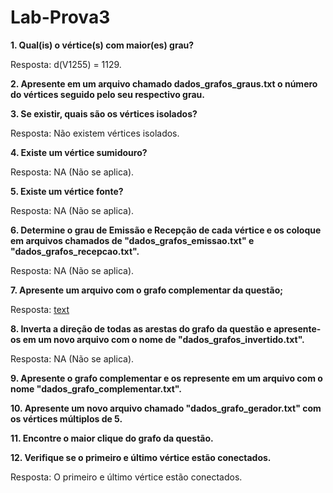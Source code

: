 # Lab-Prova3
**1. Qual(is) o vértice(s) com maior(es) grau?**

Resposta: d(V1255) = 1129.

**2. Apresente em um arquivo chamado dados_grafos_graus.txt o número do vértices seguido pelo seu respectivo grau.**

**3. Se existir, quais são os vértices isolados?**

Resposta: Não existem vértices isolados.

**4. Existe um vértice sumidouro?**

Resposta: NA (Não se aplica).

**5. Existe um vértice fonte?**

Resposta: NA (Não se aplica).

**6. Determine o grau de Emissão e Recepção de cada vértice e os coloque em arquivos chamados de "dados_grafos_emissao.txt" e "dados_grafos_recepcao.txt".**

Resposta: NA (Não se aplica).

**7. Apresente um arquivo com o grafo complementar da questão;**

Resposta: [text](matriz_complementar.txt)

**8. Inverta a direção de todas as arestas do grafo da questão e apresente-os em um novo arquivo com o nome de "dados_grafos_invertido.txt".**

Resposta: NA (Não se aplica).

**9. Apresente o grafo complementar e os represente em um arquivo com o nome "dados_grafo_complementar.txt".**

**10. Apresente um novo arquivo chamado "dados_grafo_gerador.txt" com os vértices múltiplos de 5.**

**11. Encontre o maior clique do grafo da questão.**

**12. Verifique se o primeiro e último vértice estão conectados.**

Resposta: O primeiro e último vértice estão conectados.